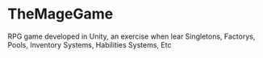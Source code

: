 # TheMageGame

RPG game developed in Unity, an exercise when lear Singletons, Factorys, Pools, Inventory Systems, Habilities Systems, Etc
